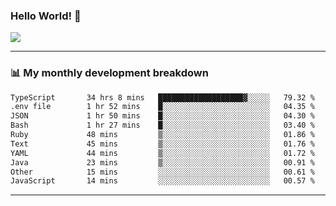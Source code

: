 ### Hello World! 👋

<a>
  <img align="center" src="https://github-readme-stats.vercel.app/api?username=megatunger&count_private=true&include_all_commits=true&bg_color=30,56CCF2,2F80ED&title_color=fff&text_color=fff" />
</a>

------
### 📊 My monthly development breakdown

<!--START_SECTION:waka-->

```txt
TypeScript       34 hrs 8 mins   ███████████████████▓░░░░░   79.32 %
.env file        1 hr 52 mins    █░░░░░░░░░░░░░░░░░░░░░░░░   04.35 %
JSON             1 hr 50 mins    █░░░░░░░░░░░░░░░░░░░░░░░░   04.30 %
Bash             1 hr 27 mins    █░░░░░░░░░░░░░░░░░░░░░░░░   03.40 %
Ruby             48 mins         ▒░░░░░░░░░░░░░░░░░░░░░░░░   01.86 %
Text             45 mins         ▒░░░░░░░░░░░░░░░░░░░░░░░░   01.76 %
YAML             44 mins         ▒░░░░░░░░░░░░░░░░░░░░░░░░   01.72 %
Java             23 mins         ▒░░░░░░░░░░░░░░░░░░░░░░░░   00.91 %
Other            15 mins         ░░░░░░░░░░░░░░░░░░░░░░░░░   00.61 %
JavaScript       14 mins         ░░░░░░░░░░░░░░░░░░░░░░░░░   00.57 %
```

<!--END_SECTION:waka-->

------
